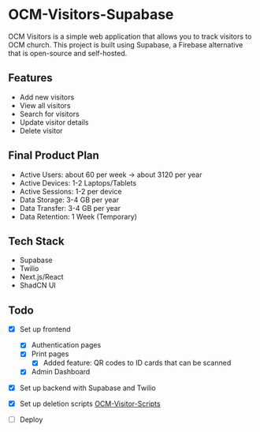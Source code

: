 # OCM-Visitors-Supabase
OCM Visitors is a simple web application that allows you to track visitors to OCM church. This project is built using Supabase, a Firebase alternative that is open-source and self-hosted. 

## Features
- Add new visitors
- View all visitors
- Search for visitors
- Update visitor details
- Delete visitor

## Final Product Plan
- Active Users: about 60 per week -> about 3120 per year
- Active Devices: 1-2 Laptops/Tablets
- Active Sessions: 1-2 per device
- Data Storage: 3-4 GB per year
- Data Transfer: 3-4 GB per year
- Data Retention: 1 Week (Temporary)

## Tech Stack
- Supabase
- Twilio
- Next.js/React
- ShadCN UI


## Todo
- [x] Set up frontend
    - [x] Authentication pages
    - [x] Print pages
        - [x] Added feature: QR codes to ID cards that can be scanned
    - [x] Admin Dashboard
- [x] Set up backend with Supabase and Twilio
- [x] Set up deletion scripts [OCM-Visitor-Scripts](https://github.com/BCCheungGit/OCM-Visitor-Scripts)
- [ ] Deploy


